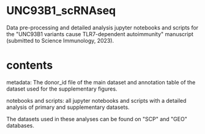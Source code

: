 # UNC93B1_scRNAseq

Data pre-processing and detailed analysis jupyter notebooks and scripts for the "UNC93B1 variants cause TLR7-dependent autoimmunity" manuscript (submitted to Science Immunology, 2023).

# contents
metadata: The donor_id file of the main dataset and annotation table of the dataset used for the supplementary figures.

notebooks and scripts: all jupyter notebooks and scripts with a detailed analysis of primary and supplementary datasets. 

The datasets used in these analyses can be found on "SCP" and "GEO" databases.
